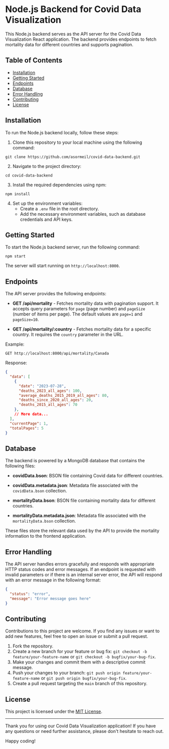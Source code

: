 # Node.js Backend for Covid Data Visualization

This Node.js backend serves as the API server for the Covid Data Visualization React application. The backend provides endpoints to fetch mortality data for different countries and supports pagination.

## Table of Contents

- [Installation](#installation)
- [Getting Started](#getting-started)
- [Endpoints](#endpoints)
- [Database](#database)
- [Error Handling](#error-handling)
- [Contributing](#contributing)
- [License](#license)

## Installation

To run the Node.js backend locally, follow these steps:

1. Clone this repository to your local machine using the following command:

```
git clone https://github.com/asormeil/covid-data-backend.git
```

2. Navigate to the project directory:

```
cd covid-data-backend
```

3. Install the required dependencies using npm:

```
npm install
```

4. Set up the environment variables:
   - Create a `.env` file in the root directory.
   - Add the necessary environment variables, such as database credentials and API keys.

## Getting Started

To start the Node.js backend server, run the following command:

```
npm start
```

The server will start running on `http://localhost:8000`.

## Endpoints

The API server provides the following endpoints:

- **GET /api/mortality** - Fetches mortality data with pagination support. It accepts query parameters for `page` (page number) and `pageSize` (number of items per page). The default values are `page=1` and `pageSize=10`.

- **GET /api/mortality/:country** - Fetches mortality data for a specific country. It requires the `country` parameter in the URL.

Example:

```
GET http://localhost:8000/api/mortality/Canada
```

Response:

```json
{
  "data": [
    {
      "date": "2023-07-28",
      "deaths_2023_all_ages": 100,
      "average_deaths_2015_2019_all_ages": 80,
      "deaths_since_2020_all_ages": 20,
      "deaths_2015_all_ages": 70
    },
    // More data...
  ],
  "currentPage": 1,
  "totalPages": 5
}
```

## Database

The backend is powered by a MongoDB database that contains the following files:

- **covidData.bson**: BSON file containing Covid data for different countries.
- **covidData.metadata.json**: Metadata file associated with the `covidData.bson` collection.

- **mortalityData.bson**: BSON file containing mortality data for different countries.
- **mortalityData.metadata.json**: Metadata file associated with the `mortalityData.bson` collection.

These files store the relevant data used by the API to provide the mortality information to the frontend application.

## Error Handling

The API server handles errors gracefully and responds with appropriate HTTP status codes and error messages. If an endpoint is requested with invalid parameters or if there is an internal server error, the API will respond with an error message in the following format:

```json
{
  "status": "error",
  "message": "Error message goes here"
}
```

## Contributing

Contributions to this project are welcome. If you find any issues or want to add new features, feel free to open an issue or submit a pull request.

1. Fork the repository.
2. Create a new branch for your feature or bug fix: `git checkout -b feature/your-feature-name` or `git checkout -b bugfix/your-bug-fix`.
3. Make your changes and commit them with a descriptive commit message.
4. Push your changes to your branch: `git push origin feature/your-feature-name` or `git push origin bugfix/your-bug-fix`.
5. Create a pull request targeting the `main` branch of this repository.

## License

This project is licensed under the [MIT License](LICENSE).

---

Thank you for using our Covid Data Visualization application! If you have any questions or need further assistance, please don't hesitate to reach out.

Happy coding!
